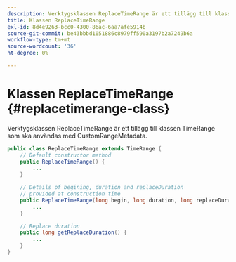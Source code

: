 ```yaml
---
description: Verktygsklassen ReplaceTimeRange är ett tillägg till klassen TimeRange som ska användas med CustomRangeMetadata.
title: Klassen ReplaceTimeRange
exl-id: 8d4e9263-bcc0-4300-86ac-6aa7afe5914b
source-git-commit: be43bbbd1051886c8979ff590a3197b2a7249b6a
workflow-type: tm+mt
source-wordcount: '36'
ht-degree: 0%

---
```


# Klassen ReplaceTimeRange {#replacetimerange-class}

Verktygsklassen ReplaceTimeRange är ett tillägg till klassen TimeRange som ska användas med CustomRangeMetadata.

```java
public class ReplaceTimeRange extends TimeRange {
    // Default constructor method
    public ReplaceTimeRange() { 
        ... 
    }

    // Details of begining, duration and replaceDuration 
    // provided at construction time 
    public ReplaceTimeRange(long begin, long duration, long replaceDuration) { 
        ... 
    }

    // Replace duration
    public long getReplaceDuration() { 
        ... 
    }
}
```
